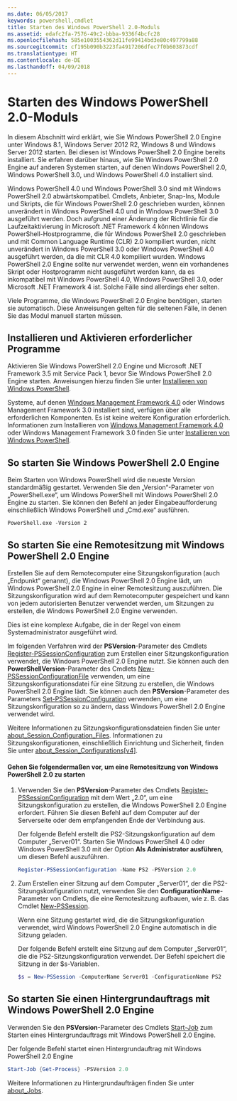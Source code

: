 ```yaml
---
ms.date: 06/05/2017
keywords: powershell,cmdlet
title: Starten des Windows PowerShell 2.0-Moduls
ms.assetid: edafc2fa-7576-49c2-bbba-9336f4bcfc28
ms.openlocfilehash: 585e1003554362d11fe99414bd3e80c497799a88
ms.sourcegitcommit: cf195b090b3223fa4917206dfec7f0b603873cdf
ms.translationtype: HT
ms.contentlocale: de-DE
ms.lasthandoff: 04/09/2018
---
```

# <a name="starting-the-windows-powershell-20-engine"></a>Starten des Windows PowerShell 2.0-Moduls

In diesem Abschnitt wird erklärt, wie Sie Windows PowerShell 2.0 Engine unter Windows 8.1, Windows Server 2012 R2, Windows 8 und Windows Server 2012 starten. Bei diesen ist Windows PowerShell 2.0 Engine bereits installiert. Sie erfahren darüber hinaus, wie Sie Windows PowerShell 2.0 Engine auf anderen Systemen starten, auf denen Windows PowerShell 2.0, Windows PowerShell 3.0, und Windows PowerShell 4.0 installiert sind.

Windows PowerShell 4.0 und Windows PowerShell 3.0 sind mit Windows PowerShell 2.0 abwärtskompatibel. Cmdlets, Anbieter, Snap-Ins, Module und Skripts, die für Windows PowerShell 2.0 geschrieben wurden, können unverändert in Windows PowerShell 4.0 und in Windows PowerShell 3.0 ausgeführt werden. Doch aufgrund einer Änderung der Richtlinie für die Laufzeitaktivierung in Microsoft .NET Framework 4 können Windows PowerShell-Hostprogramme, die für Windows PowerShell 2.0 geschrieben und mit Common Language Runtime (CLR) 2.0 kompiliert wurden, nicht unverändert in Windows PowerShell 3.0 oder Windows PowerShell 4.0 ausgeführt werden, da die mit CLR 4.0 kompiliert wurden. Windows PowerShell 2.0 Engine sollte nur verwendet werden, wenn ein vorhandenes Skript oder Hostprogramm nicht ausgeführt werden kann, da es inkompatibel mit Windows PowerShell 4.0, Windows PowerShell 3.0, oder Microsoft .NET Framework 4 ist. Solche Fälle sind allerdings eher selten.

Viele Programme, die Windows PowerShell 2.0 Engine benötigen, starten sie automatisch. Diese Anweisungen gelten für die seltenen Fälle, in denen Sie das Modul manuell starten müssen.

## <a name="installing-and-enabling-required-programs"></a>Installieren und Aktivieren erforderlicher Programme

Aktivieren Sie Windows PowerShell 2.0 Engine und Microsoft .NET Framework 3.5 mit Service Pack 1, bevor Sie Windows PowerShell 2.0 Engine starten. Anweisungen hierzu finden Sie unter [Installieren von Windows PowerShell](Installing-Windows-PowerShell.md).

Systeme, auf denen [Windows Management Framework 4.0](http://go.microsoft.com/fwlink/?LinkID=293881) oder Windows Management Framework 3.0 installiert sind, verfügen über alle erforderlichen Komponenten. Es ist keine weitere Konfiguration erforderlich. Informationen zum Installieren von [Windows Management Framework 4.0](http://go.microsoft.com/fwlink/?LinkID=293881) oder Windows Management Framework 3.0 finden Sie unter [Installieren von Windows PowerShell](Installing-Windows-PowerShell.md).

## <a name="how-to-start-the-windows-powershell-20-engine"></a>So starten Sie Windows PowerShell 2.0 Engine

Beim Starten von Windows PowerShell wird die neueste Version standardmäßig gestartet. Verwenden Sie den „Version“-Parameter von „PowerShell.exe“, um Windows PowerShell mit Windows PowerShell 2.0 Engine zu starten. Sie können den Befehl an jeder Eingabeaufforderung einschließlich Windows PowerShell und „Cmd.exe“ ausführen.

```
PowerShell.exe -Version 2
```

## <a name="how-to-start-a-remote-session-with-the-windows-powershell-20-engine"></a>So starten Sie eine Remotesitzung mit Windows PowerShell 2.0 Engine

Erstellen Sie auf dem Remotecomputer eine Sitzungskonfiguration (auch „Endpunkt“ genannt), die Windows PowerShell 2.0 Engine lädt, um Windows PowerShell 2.0 Engine in einer Remotesitzung auszuführen. Die Sitzungskonfiguration wird auf dem Remotecomputer gespeichert und kann von jedem autorisierten Benutzer verwendet werden, um Sitzungen zu erstellen, die Windows PowerShell 2.0 Engine verwenden.

Dies ist eine komplexe Aufgabe, die in der Regel von einem Systemadministrator ausgeführt wird.

Im folgenden Verfahren wird der **PSVersion**-Parameter des Cmdlets [Register-PSSessionConfiguration](https://technet.microsoft.com/en-us/library/e9152ae2-bd6d-4056-9bc7-dc1893aa29ea) zum Erstellen einer Sitzungskonfiguration verwendet, die Windows PowerShell 2.0 Engine nutzt. Sie können auch den **PowerShellVersion**-Parameter des Cmdlets [New-PSSessionConfigurationFile](https://technet.microsoft.com/en-us/library/5f3e3633-6e90-479c-aea9-ba45a1954866) verwenden, um eine Sitzungskonfigurationsdatei für eine Sitzung zu erstellen, die Windows PowerShell 2.0 Engine lädt. Sie können auch den **PSVersion**-Parameter des Parameters [Set-PSSessionConfiguration](https://technet.microsoft.com/en-us/library/b21fbad3-1759-4260-b206-dcb8431cd6ea) verwenden, um eine Sitzungskonfiguration so zu ändern, dass Windows PowerShell 2.0 Engine verwendet wird.

Weitere Informationen zu Sitzungskonfigurationsdateien finden Sie unter [about_Session_Configuration_Files](https://technet.microsoft.com/en-us/library/c7217447-1ebf-477b-a8ef-4dbe9a1473b8). Informationen zu Sitzungskonfigurationen, einschließlich Einrichtung und Sicherheit, finden Sie unter [about_Session_Configurations[v4]](https://technet.microsoft.com/en-us/library/a2fbe12a-350c-4d04-be50-24102824e3ab).

#### <a name="to-start-a-remote-windows-powershell-20-session"></a>Gehen Sie folgendermaßen vor, um eine Remotesitzung von Windows PowerShell 2.0 zu starten

1. Verwenden Sie den **PSVersion**-Parameter des Cmdlets [Register-PSSessionConfiguration](https://technet.microsoft.com/en-us/library/e9152ae2-bd6d-4056-9bc7-dc1893aa29ea) mit dem Wert „2.0“, um eine Sitzungskonfiguration zu erstellen, die Windows PowerShell 2.0 Engine erfordert. Führen Sie diesen Befehl auf dem Computer auf der Serverseite oder dem empfangenden Ende der Verbindung aus.

   Der folgende Befehl erstellt die PS2-Sitzungskonfiguration auf dem Computer „Server01“. Starten Sie Windows PowerShell 4.0 oder Windows PowerShell 3.0 mit der Option **Als Administrator ausführen**, um diesen Befehl auszuführen.

   ```powershell
   Register-PSSessionConfiguration -Name PS2 -PSVersion 2.0
   ```

2. Zum Erstellen einer Sitzung auf dem Computer „Server01“, der die PS2-Sitzungskonfiguration nutzt, verwenden Sie den **ConfigurationName**-Parameter von Cmdlets, die eine Remotesitzung aufbauen, wie z. B. das Cmdlet [New-PSSession](https://technet.microsoft.com/en-us/library/76f6628c-054c-4eda-ba7a-a6f28daaa26f).

   Wenn eine Sitzung gestartet wird, die die Sitzungskonfiguration verwendet, wird Windows PowerShell 2.0 Engine automatisch in die Sitzung geladen.

   Der folgende Befehl erstellt eine Sitzung auf dem Computer „Server01“, die die PS2-Sitzungskonfiguration verwendet. Der Befehl speichert die Sitzung in der $s-Variablen.

   ```powershell
   $s = New-PSSession -ComputerName Server01 -ConfigurationName PS2
   ```

## <a name="how-to-start-a-background-job-with-the-windows-powershell-20-engine"></a>So starten Sie einen Hintergrundauftrags mit Windows PowerShell 2.0 Engine

Verwenden Sie den **PSVersion**-Parameter des Cmdlets [Start-Job](https://technet.microsoft.com/en-us/library/2bc04935-0deb-4ec0-b856-d7290cca6442) zum Starten eines Hintergrundauftrags mit Windows PowerShell 2.0 Engine.

Der folgende Befehl startet einen Hintergrundauftrag mit Windows PowerShell 2.0 Engine

```powershell
Start-Job {Get-Process} -PSVersion 2.0
```

Weitere Informationen zu Hintergrundaufträgen finden Sie unter [about_Jobs](/powershell/module/microsoft.powershell.core/about/about_jobs).